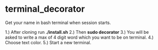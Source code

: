 # terminal_decorator
Get your name in bash terminal when session starts.

1.) After cloning run __./install.sh__
2.) Then __sudo decorator__
3.) You will be asked to write a max of 4 digit word which you want to be on terminal.
4.) Choose text color.
5.) Start a new terminal.

